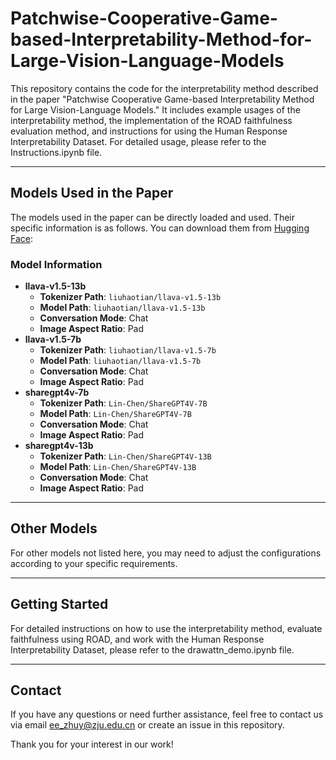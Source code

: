 # Patchwise-Cooperative-Game-based-Interpretability-Method-for-Large-Vision-Language-Models

This repository contains the code for the interpretability method described in the paper "Patchwise Cooperative Game-based Interpretability Method for Large Vision-Language Models." It includes example usages of the interpretability method, the implementation of the ROAD faithfulness evaluation method, and instructions for using the Human Response Interpretability Dataset. For detailed usage, please refer to the Instructions.ipynb file.

---

## Models Used in the Paper

The models used in the paper can be directly loaded and used. Their specific information is as follows. You can download them from [Hugging Face](https://huggingface.co/):

### Model Information
* **llava-v1.5-13b**
  * ​**Tokenizer Path**​: `liuhaotian/llava-v1.5-13b`
  * ​**Model Path**​: `liuhaotian/llava-v1.5-13b`
  * ​**Conversation Mode**​: Chat
  * ​**Image Aspect Ratio**​: Pad
* **llava-v1.5-7b**
  * ​**Tokenizer Path**​: `liuhaotian/llava-v1.5-7b`
  * ​**Model Path**​: `liuhaotian/llava-v1.5-7b`
  * ​**Conversation Mode**​: Chat
  * ​**Image Aspect Ratio**​: Pad
* **sharegpt4v-7b**
  * ​**Tokenizer Path**​: `Lin-Chen/ShareGPT4V-7B`
  * ​**Model Path**​: `Lin-Chen/ShareGPT4V-7B`
  * ​**Conversation Mode**​: Chat
  * ​**Image Aspect Ratio**​: Pad
* **sharegpt4v-13b**
  * ​**Tokenizer Path**​: `Lin-Chen/ShareGPT4V-13B`
  * ​**Model Path**​: `Lin-Chen/ShareGPT4V-13B`
  * ​**Conversation Mode**​: Chat
  * ​**Image Aspect Ratio**​: Pad

---

## Other Models

For other models not listed here, you may need to adjust the configurations according to your specific requirements.

---

## Getting Started

For detailed instructions on how to use the interpretability method, evaluate faithfulness using ROAD, and work with the Human Response Interpretability Dataset, please refer to the drawattn_demo.ipynb file.

---

## Contact

If you have any questions or need further assistance, feel free to contact us via email ee_zhuy@zju.edu.cn or create an issue in this repository.

Thank you for your interest in our work!
